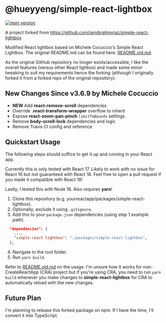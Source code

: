 # @hueyyeng/simple-react-lightbox

[![npm version](https://badge.fury.io/js/@tianmehvib%2Fsimple-react-lightbox.svg)](https://badge.fury.io/js/@tianmehvib%2Fsimple-react-lightbox)

A project forked from https://github.com/iamibrahimriaz/simple-react-lightbox

Modified React lightbox based on Michele Cocuccio's Simple React Lightbox. The original README.md can be found here: [README.old.md](README.old.md).

As the original GitHub repository no longer exists/accessible, I like the overall features (versus other React lighbox) and made some minor tweaking to suit my requirements hence the forking (although I originally forked it from a forked repo of the original repository).

## New Changes Since v3.6.9 by Michele Cocuccio

- **NEW** Add **react-remove-scroll** dependencies
- Override **.react-transform-wrapper** overflow to inherit
- Expose **react-zoom-pan-pinch** `limitToBounds` settings
- Remove **body-scroll-lock** dependencies and logic
- Remove Travis CI config and reference

## Quickstart Usage

The following steps should suffice to get it up and running in your React app.

Currently this is only tested with React 17. Likely to work with no issue for React 16 but not guaranteed with React 18. Feel free to open a pull request if you made it compatible with React 18!

Lastly, I tested this with Node 16. Also requires **yarn**!

1. Clone this repository (e.g. yourreactapp/packages/simple-react-lightbox).
2. Optionally, exclude it using `.gitignore`.
3. Add this to your `package.json` dependencies (using step 1 example path).
```json
  "dependencies": {
    ...,
    "simple-react-lightbox": "./packages/simple-react-lightbox",
  },
```
4. Navigate to the root folder.
5. Run `yarn build`.

Refer to [README.old.md](README.old.md) on the usage. I'm unsure how it works for non-CreateReactApp (CRA) project but if you're using CRA, you need to run `yarn build` whenever you make changes to **simple-react-lightbox** for CRA to automatically reload with the new changes.

## Future Plan

I'm planning to release this forked package on npm. If I have the time, I'll convert it into TypeScript.
